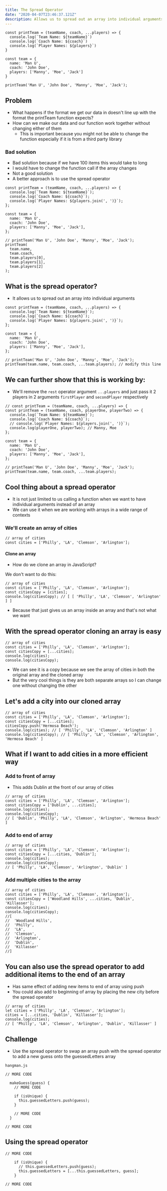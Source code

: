 ```yaml
---
title: The Spread Operator
date: "2020-04-07T23:46:37.121Z"
description: Allows us to spread out an array into individual arguments
---
```


```
const printTeam = (teamName, coach, ...players) => {
  console.log(`Team Name: ${teamName}`)
  console.log(`Coach Name: ${coach}`)
  console.log(`Player Names: ${players}`)
}

const team = {
  name: 'Man U',
  coach: 'John Doe',
  players: ['Manny', 'Moe', 'Jack']
}

printTeam('Man U', 'John Doe', 'Manny', 'Moe', 'Jack');
```

## Problem
* What happens if the format we get our data in doesn't line up with the format the printTeam function expects?
* How can we make our data and our function work together without changing either of them
    - This is important because you might not be able to change the function especially if it is from a third party library

### Bad solution
* Bad solution because if we have 100 items this would take to long
* I would have to change the function call if the array changes
* Not a good solution
* A better approach is to use the spread operator

```
const printTeam = (teamName, coach, ...players) => {
  console.log(`Team Name: ${teamName}`);
  console.log(`Coach Name: ${coach}`);
  console.log(`Player Names: ${players.join(', ')}`);
};

const team = {
  name: 'Man U',
  coach: 'John Doe',
  players: ['Manny', 'Moe', 'Jack'],
};

// printTeam('Man U', 'John Doe', 'Manny', 'Moe', 'Jack');
printTeam(
  team.name,
  team.coach,
  team.players[0],
  team.players[1],
  team.players[2]
);
```

## What is the spread operator?
* It allows us to spread out an array into individual arguments

```
const printTeam = (teamName, coach, ...players) => {
  console.log(`Team Name: ${teamName}`);
  console.log(`Coach Name: ${coach}`);
  console.log(`Player Names: ${players.join(', ')}`);
};

const team = {
  name: 'Man U',
  coach: 'John Doe',
  players: ['Manny', 'Moe', 'Jack'],
};

// printTeam('Man U', 'John Doe', 'Manny', 'Moe', 'Jack');
printTeam(team.name, team.coach, ...team.players); // modify this line
```

## We can further show that this is working by:
* We'll remove the `rest` operator argument `...players` and just pass it 2 players in 2 arguments `firstPlayer` and `secondPlayer` respectively

```
// const printTeam = (teamName, coach, ...players) => {
const printTeam = (teamName, coach, playerOne, playerTwo) => {
  console.log(`Team Name: ${teamName}`);
  console.log(`Coach Name: ${coach}`);
  // console.log(`Player Names: ${players.join(', ')}`);
  console.log(playerOne, playerTwo); // Manny, Moe
};

const team = {
  name: 'Man U',
  coach: 'John Doe',
  players: ['Manny', 'Moe', 'Jack'],
};

// printTeam('Man U', 'John Doe', 'Manny', 'Moe', 'Jack');
printTeam(team.name, team.coach, ...team.players);
```

## Cool thing about a spread operator
* It is not just limited to us calling a function when we want to have individual arguments instead of an array
* We can use it when we are working with arrays in a wide range of contexts

### We'll create an array of cities
```
// array of cities
const cities = ['Philly', 'LA', 'Clemson', 'Arlington'];
```

#### Clone an array
* How do we clone an array in JavaScript?

We don't want to do this:

```
// array of cities
const cities = ['Philly', 'LA', 'Clemson', 'Arlington'];
const citiesCopy = [cities];
console.log(citiesCopy); // [ [ 'Philly', 'LA', 'Clemson', 'Arlington' ] ]
```

* Because that just gives us an array inside an array and that's not what we want

## With the spread operator cloning an array is easy

```
// array of cities
const cities = ['Philly', 'LA', 'Clemson', 'Arlington'];
const citiesCopy = [...cities];
console.log(cities);
console.log(citiesCopy);
```

* We can see it is a copy because we see the array of cities in both the original array and the cloned array
* But the very cool things is they are both separate arrays so I can change one without changing the other

## Let's add a city into our cloned array
```
// array of cities
const cities = ['Philly', 'LA', 'Clemson', 'Arlington'];
const citiesCopy = [...cities];
citiesCopy.push('Hermosa Beach');
console.log(cities); // [ 'Philly', 'LA', 'Clemson', 'Arlington' ]
console.log(citiesCopy); // [ 'Philly', 'LA', 'Clemson', 'Arlington', 'Hermosa Beach' ]
```

## What if I want to add cities in a more efficient way
### Add to front of array
* This adds Dublin at the front of our array of cities

```
// array of cities
const cities = ['Philly', 'LA', 'Clemson', 'Arlington'];
const citiesCopy = ['Dublin', ...cities];
console.log(cities);
console.log(citiesCopy);
// [ 'Dublin', 'Philly', 'LA', 'Clemson', 'Arlington', 'Hermosa Beach' ]
```

### Add to end of array
```
// array of cities
const cities = ['Philly', 'LA', 'Clemson', 'Arlington'];
const citiesCopy = [...cities, 'Dublin'];
console.log(cities);
console.log(citiesCopy);
// [ 'Philly', 'LA', 'Clemson', 'Arlington', 'Dublin' ]
```

### Add multiple cities to the array
```
// array of cities
const cities = ['Philly', 'LA', 'Clemson', 'Arlington'];
const citiesCopy = ['Woodland Hills', ...cities, 'Dublin', 'Killasser'];
console.log(cities);
console.log(citiesCopy);
//[
//  'Woodland Hills',
//  'Philly',
//  'LA',
//  'Clemson',
//  'Arlington',
//  'Dublin',
//  'Killasser'
//]
```

## You can also use the spread operator to add additional items to the end of an array
* Has same effect of adding new items to end of array using push
* You could also add to beginning of array by placing the new city before the spread operator

```
// array of cities
let cities = ['Philly', 'LA', 'Clemson', 'Arlington'];
cities = [...cities, 'Dublin', 'Killasser'];
console.log(cities);
// [ 'Philly', 'LA', 'Clemson', 'Arlington', 'Dublin', 'Killasser' ]
```

## Challenge
* Use the spread operator to swap an array push with the spread operator to add a new guess onto the guessedLetters array

`hangman.js`

```
// MORE CODE

  makeGuess(guess) {
    // MORE CODE

    if (isUnique) {
      this.guessedLetters.push(guess);
    }

    // MORE CODE
  }

// MORE CODE
```

## Using the spread operator
```
// MORE CODE

    if (isUnique) {
      // this.guessedLetters.push(guess);
      this.guessedLetters = [...this.guessedLetters, guess];
    }

// MORE CODE
```


